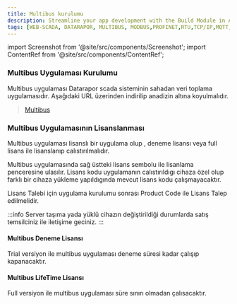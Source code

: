 ```yaml
---
title: Multibus kurulumu
description: Streamline your app development with the Build Module in Appcircle, offering automated builds for iOS and Android platforms.
tags: [WEB-SCADA, DATARAPOR, MULTIBUS, MODBUS,PROFINET,RTU,TCP/IP,MQTT,BACNET,SCADA,VERI TOPLAMA]
---
```


import Screenshot from '@site/src/components/Screenshot';
import ContentRef from '@site/src/components/ContentRef';

### Multibus Uygulaması Kurulumu

Multibus uygulaması Datarapor scada sisteminin sahadan veri toplama uygulamasıdır.
Aşağıdaki URL üzerinden indirilip anadizin altına koyulmalıdır.



> [Multibus](https:zake.com.tr)


### Multibus Uygulamasının Lisanslanması

Multibus uygulaması lisanslı bir uygulama olup , deneme lisansı veya full lisans ile lisanslanıp calıstırılmalıdır.


Multibus uygulamasında sağ üstteki lisans sembolu ile lisanlama penceresine ulasılır.
Lisans kodu uygulamanın calıstırıldıgı cihaza özel olup farklı bir cihaza yükleme yapıldıgında mevcut lisans kodu çalışmayacaktır.

Lisans Talebi için uygulama kurulumu sonrası Product Code ile Lisans Talep edilmelidir.

:::info
Server taşıma yada yüklü cihazın değiştirildiği durumlarda satış temsilciniz ile iletişime geciniz.
:::

<Screenshot url='/img/mb3.png' /> 

#### Multibus Deneme Lisansı
Trial versiyon ile multibus uygulaması deneme süresi kadar çalışıp kapanacaktır.



#### Multibus LifeTime Lisansı
Full versiyon ile multibus uygulaması süre sınırı olmadan çalısacaktır.

<Screenshot url='/img/mb4.png' /> 